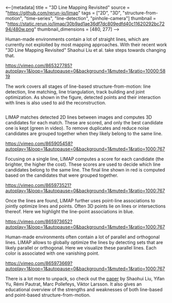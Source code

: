 <--[metadata]
title = "3D Line Mapping Revisited"
source = "https://github.com/rerun-io/limap"
tags = ["2D", "3D", "structure-from-motion", "time-series", "line-detection", "pinhole-camera"]
thumbnail = "https://static.rerun.io/limap/30b9ad1ae36df7dc809edfd40c11620292bc7294/480w.png"
thumbnail_dimensions = [480, 277]
-->


Human-made environments contain a lot of straight lines, which are currently not exploited by most mapping approaches. With their recent work "3D Line Mapping Revisited" Shaohui Liu et al. take steps towards changing that.

https://vimeo.com/865327785?autoplay=1&loop=1&autopause=0&background=1&muted=1&ratio=10000:5819

The work covers all stages of line-based structure-from-motion: line detection, line matching, line triangulation, track building and joint optimization. As shown in the figure, detected points and their interaction with lines is also used to aid the reconstruction.

<picture>
  <source media="(max-width: 480px)" srcset="https://static.rerun.io/limap-overview/3312bb34674ff070e4ef635471a53d1528722663/480w.png">
  <source media="(max-width: 768px)" srcset="https://static.rerun.io/limap-overview/3312bb34674ff070e4ef635471a53d1528722663/768w.png">
  <source media="(max-width: 1024px)" srcset="https://static.rerun.io/limap-overview/3312bb34674ff070e4ef635471a53d1528722663/1024w.png">
  <source media="(max-width: 1200px)" srcset="https://static.rerun.io/limap-overview/3312bb34674ff070e4ef635471a53d1528722663/1200w.png">
  <img src="https://static.rerun.io/limap-overview/3312bb34674ff070e4ef635471a53d1528722663/full.png" alt="">
</picture>

LIMAP matches detected 2D lines between images and computes 3D candidates for each match. These are scored, and only the best candidate one is kept (green in video). To remove duplicates and reduce noise candidates are grouped together when they likely belong to the same line.

https://vimeo.com/865905458?autoplay=1&loop=1&autopause=0&background=1&muted=1&ratio=1000:767

Focusing on a single line, LIMAP computes a score for each candidate (the brighter, the higher the cost). These scores are used to decide which line candidates belong to the same line. The final line shown in red is computed based on the candidates that were grouped together.

https://vimeo.com/865973521?autoplay=1&loop=1&autopause=0&background=1&muted=1&ratio=1000:767

Once the lines are found, LIMAP further uses point-line associations to jointly optimize lines and points. Often 3D points lie on lines or intersections thereof. Here we highlight the line-point associations in blue.

https://vimeo.com/865973652?autoplay=1&loop=1&autopause=0&background=1&muted=1&ratio=1000:767

Human-made environments often contain a lot of parallel and orthogonal lines. LIMAP allows to globally optimize the lines by detecting sets that are likely parallel or orthogonal. Here we visualize these parallel lines. Each color is associated with one vanishing point.

https://vimeo.com/865973669?autoplay=1&loop=1&autopause=0&background=1&muted=1&ratio=1000:767

There is a lot more to unpack, so check out the [paper](https://arxiv.org/abs/2303.17504) by Shaohui Liu, Yifan Yu, Rémi Pautrat, Marc Pollefeys, Viktor Larsson. It also gives an educational overview of the strengths and weaknesses of both line-based and point-based structure-from-motion.
